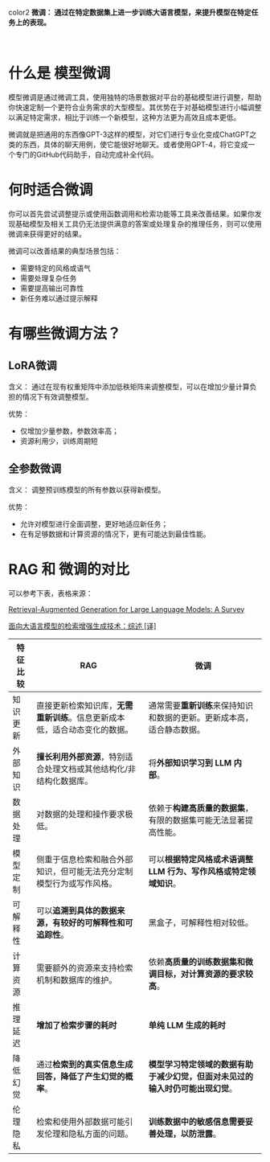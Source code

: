 <br/>color2
**微调： 通过在特定数据集上进一步训练大语言模型，来提升模型在特定任务上的表现。**

<br/>

# 什么是 模型微调
模型微调是通过微调工具，使用独特的场景数据对平台的基础模型进行调整，帮助你快速定制一个更符合业务需求的大型模型。其优势在于对基础模型进行小幅调整以满足特定需求，相比于训练一个新模型，这种方法更为高效且成本更低。

微调就是把通用的东西像GPT-3这样的模型，对它们进行专业化变成ChatGPT之类的东西，具体的聊天用例，使它能很好地聊天。或者使用GPT-4，将它变成一个专门的GitHub代码助手，自动完成补全代码。

# 何时适合微调
你可以首先尝试调整提示或使用函数调用和检索功能等工具来改善结果。如果你发现基础模型及相关工具仍无法提供满意的答案或处理复杂的推理任务，则可以使用微调来获得更好的结果。

微调可以改善结果的典型场景包括：

+ 需要特定的风格或语气
+ 需要处理复杂任务
+ 需要提高输出可靠性
+ 新任务难以通过提示解释

# 有哪些微调方法？
## LoRA微调
含义： 通过在现有权重矩阵中添加低秩矩阵来调整模型，可以在增加少量计算负担的情况下有效调整模型。

优势：

+ 仅增加少量参数，参数效率高；
+ 资源利用少，训练周期短

## 全参数微调
含义： 调整预训练模型的所有参数以获得新模型。

优势：

+ 允许对模型进行全面调整，更好地适应新任务；
+ 在有足够数据和计算资源的情况下，更有可能达到最佳性能。

# RAG 和 微调的对比
可以参考下表，表格来源：

[Retrieval-Augmented Generation for Large Language Models: A Survey](https://arxiv.org/abs/2312.10997)

[面向大语言模型的检索增强生成技术：综述 [译]](https://baoyu.io/translations/ai-paper/2312.10997-retrieval-augmented-generation-for-large-language-models-a-survey)

| 特征比较 | RAG | 微调 |
| --- | --- | --- |
| 知识更新 | 直接更新检索知识库，**无需重新训练**。信息更新成本低，适合动态变化的数据。 | 通常需要**重新训练**来保持知识和数据的更新。更新成本高，适合静态数据。 |
| 外部知识 | **擅长利用外部资源**，特别适合处理文档或其他结构化/非结构化数据库。 | 将**外部知识学习到 LLM 内部**。 |
| 数据处理 | 对数据的处理和操作要求极低。 | 依赖于**构建高质量的数据集**，有限的数据集可能无法显著提高性能。 |
| 模型定制 | 侧重于信息检索和融合外部知识，但可能无法充分定制模型行为或写作风格。 | 可以**根据特定风格或术语调整 LLM 行为、写作风格或特定领域知识**。 |
| 可解释性 | 可以**追溯到具体的数据来源，有较好的可解释性和可追踪性**。 | 黑盒子，可解释性相对较低。 |
| 计算资源 | 需要额外的资源来支持检索机制和数据库的维护。 | 依赖**高质量的训练数据集和微调目标，对计算资源的要求较高**。 |
| 推理延迟 | **增加了检索步骤的耗时** | **单纯 LLM 生成的耗时** |
| 降低幻觉 | 通过**检索到的真实信息生成回答，降低了产生幻觉的概率**。 | **模型学习特定领域的数据有助于减少幻觉，但面对未见过的输入时仍可能出现幻觉**。 |
| 伦理隐私 | 检索和使用外部数据可能引发伦理和隐私方面的问题。 | **训练数据中的敏感信息需要妥善处理，以防泄露**。 |


